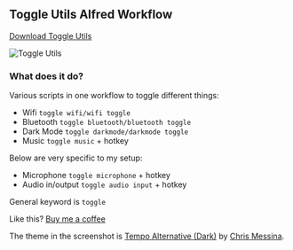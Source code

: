 ## Toggle Utils Alfred Workflow

[Download Toggle Utils](https://github.com/rknightuk/alfred-workflows/raw/main/workflows/toggle-utils/toggle-utils.alfredworkflow)

![Toggle Utils](src/screenshot.png)

### What does it do?

Various scripts in one workflow to toggle different things:

- Wifi `toggle wifi/wifi toggle`
- Bluetooth `toggle bluetooth/bluetooth toggle`
- Dark Mode `toggle darkmode/darkmode toggle`
- Music `toggle music` + hotkey

Below are very specific to my setup:

- Microphone `toggle microphone` + hotkey
- Audio in/output `toggle audio input` + hotkey

General keyword is `toggle`

Like this? [Buy me a coffee](https://monzo.me/robbknight)

The theme in the screenshot is [Tempo Alternative (Dark)](https://github.com/chrismessina/alfred-theme-tempo#tempo-alternative-dark) by [Chris Messina](https://github.com/chrismessina).
